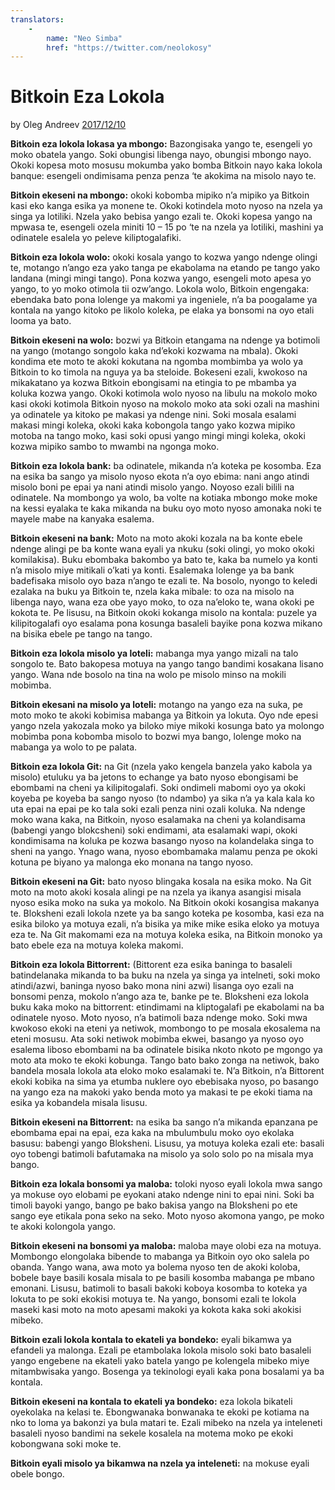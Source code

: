 ```yaml
---
translators: 
    - 
        name: "Neo Simba"
        href: "https://twitter.com/neolokosy"
---
```

# Bitkoin Eza Lokola

by Oleg Andreev [2017/12/10](https://oleganza.com/all/bitcoin-is-like/)

<LanguageDropdown/>

**Bitkoin eza lokola lokasa ya mbongo:** Bazongisaka yango te, esengeli yo moko obatela yango. Soki obungisi libenga nayo, obungisi mbongo nayo. Okoki kopesa moto mosusu mokumba yako bomba Bitkoin nayo kaka lokola banque: esengeli ondimisama penza penza ‘te akokima na misolo nayo te.

**Bitkoin ekeseni na mbongo:** okoki kobomba mipiko n’a mipiko ya Bitkoin kasi eko kanga esika ya monene te. Okoki kotindela moto nyoso na nzela ya singa ya lotiliki. Nzela yako bebisa yango ezali te. Okoki kopesa yango na mpwasa te, esengeli ozela miniti 10 – 15 po ‘te na nzela ya lotiliki, mashini ya odinatele esalela yo peleve kiliptogalafiki.

**Bitkoin eza lokola wolo:** okoki kosala yango to kozwa yango ndenge olingi te, motango n’ango eza yako tanga pe ekabolama na etando pe tango yako landana (mingi mingi tango). Pona kozwa yango, esengeli moto apesa yo yango, to yo moko otimola tii ozw’ango. Lokola wolo, Bitkoin engengaka: ebendaka bato pona lolenge ya makomi ya ingeniele, n’a ba poogalame ya kontala na yango kitoko pe likolo koleka, pe elaka ya bonsomi na oyo etali looma ya bato.

**Bitkoin ekeseni na wolo:** bozwi ya Bitkoin etangama na ndenge ya botimoli na yango (motango songolo kaka nd’ekoki kozwama na mbala). Okoki kondima ete moto te akoki kokutana na ngomba mombimba ya wolo ya Bitkoin to ko timola na nguya ya ba steloide. Bokeseni ezali, kwokoso na mikakatano ya kozwa Bitkoin ebongisami na etingia to pe mbamba ya koluka kozwa yango. Okoki kotimola wolo nyoso na libulu na mokolo moko kasi okoki kotimola Bitkoin nyoso na mokolo moko ata soki ozali na mashini ya odinatele ya kitoko pe makasi ya ndenge nini. Soki mosala esalami makasi mingi koleka, okoki kaka kobongola tango yako kozwa mipiko motoba na tango moko, kasi soki opusi yango mingi mingi koleka, okoki kozwa mipiko sambo to mwambi na ngonga moko.

**Bitkoin eza lokola bank:** ba odinatele, mikanda n’a koteka pe kosomba. Eza na esika ba sango ya misolo nyoso ekota n’a oyo ebima: nani ango atindi misolo boni pe epai ya nani atindi misolo yango. Noyoso ezali bilili na odinatele.  Na mombongo ya wolo, ba volte na kotiaka mbongo moke moke na kessi eyalaka te kaka mikanda na buku oyo moto nyoso amonaka noki te mayele mabe na kanyaka esalema.

**Bitkoin ekeseni na bank:** Moto na moto akoki kozala na ba konte ebele ndenge alingi pe ba konte wana eyali ya nkuku (soki olingi, yo moko okoki komilakisa). Buku ebombaka bakombo ya bato te, kaka ba numelo ya konti n’a misolo miye mitikali o’kati ya konti.
Esalemaka lolenge ya ba bank badefisaka misolo oyo baza n’ango te ezali te. Na bosolo, nyongo to keledi ezalaka na buku ya Bitkoin te, nzela kaka mibale: to oza na misolo na libenga nayo, wana eza obe yayo moko, to oza na’eloko te, wana okoki pe kokota te. Pe lisusu, na Bitkoin okoki kokanga misolo na kontala: puzele ya kilipitogalafi oyo esalama pona kosunga basaleli bayike pona kozwa mikano na bisika ebele pe tango na tango.

**Bitkoin eza lokola misolo ya loteli:** mabanga mya yango mizali na talo songolo te. Bato bakopesa motuya na yango tango bandimi kosakana lisano yango. Wana nde bosolo na tina na wolo pe misolo minso na mokili mobimba.

**Bitkoin ekesani na misolo ya loteli:** motango na yango eza na suka, pe moto moko te akoki kobimisa mabanga ya Bitkoin ya lokuta. Oyo nde epesi yango nzela yakozala moko ya biloko miye mikoki kosunga bato ya molongo mobimba pona kobomba misolo to bozwi mya bango, lolenge moko na mabanga ya wolo to pe palata.

**Bitkoin eza lokola Git:** na Git (nzela yako kengela banzela yako kabola ya misolo) etuluku ya ba jetons to echange ya bato nyoso ebongisami be ebombami na cheni ya kilipitogalafi. Soki ondimeli mabomi oyo ya okoki koyeba pe koyeba ba sango nyoso (to ndambo) ya sika n’a ya kala kala ko uta epai na epai pe ko tala soki ezali penza nini ozali koluka. Na ndenge moko wana kaka, na Bitkoin, nyoso esalamaka na cheni ya kolandisama (babengi yango blokcsheni) soki endimami, ata esalamaki wapi, okoki kondimisama na koluka pe kozwa basango nyoso na kolandelaka singa to sheni na yango. Ynago wana, nyoso ebombamaka malamu penza pe okoki kotuna pe biyano ya malonga eko monana na tango nyoso.

**Bitkoin ekeseni na Git:** bato nyoso blingaka kosala na esika moko. Na Git moto na moto akoki kosala alingi pe na nzela ya ikanya asangisi misala nyoso esika moko na suka ya mokolo. Na Bitkoin okoki kosangisa makanya te. Bloksheni ezali lokola nzete ya ba sango koteka pe kosomba, kasi eza na esika biloko ya motuya ezali, n’a bisika ya mike mike esika eloko ya motuya eza te. Na Git makomami eza na motuya koleka esika, na Bitkoin monoko ya bato ebele eza na motuya koleka makomi.

**Bitkoin eza lokola Bittorrent:** (Bittorent eza esika baninga to basaleli batindelanaka mikanda to ba buku na nzela ya singa ya intelneti, soki moko atindi/azwi, baninga nyoso bako mona nini azwi) lisanga oyo ezali na bonsomi penza, mokolo n’ango aza te, banke pe te. Bloksheni eza lokola buku kaka moko na bittorrent: etindimami na kliptogalafi pe ekabolami na ba odinatele nyoso. Moto nyoso, n’a batimoli baza ndenge moko. Soki mwa kwokoso ekoki na eteni ya netiwok, mombongo to pe mosala ekosalema na eteni mosusu. Ata soki netiwok mobimba ekwei, basango ya nyoso oyo esalema liboso ebombami na ba odinatele bisika nkoto nkoto pe mgongo ya moto ata moko te ekoki kobunga. Tango bato bako zonga na netiwok, bako bandela mosala lokola ata eloko moko esalamaki te. N’a Bitkoin, n’a Bittorent ekoki kobika na sima ya etumba nuklere oyo ebebisaka nyoso, po basango na yango eza na makoki yako benda moto ya makasi te pe ekoki tiama na esika ya kobandela misala lisusu.

**Bitkoin ekeseni na Bittorrent:** na esika ba sango n’a mikanda epanzana pe ebombama epai na epai, eza kaka na mbulumbulu moko oyo ekolaka basusu: babengi yango Bloksheni. Lisusu, ya motuya koleka ezali ete: basali oyo tobengi batimoli bafutamaka na misolo ya solo solo po na misala mya bango.

**Bitkoin eza lokala bonsomi ya maloba:** toloki nyoso eyali lokola mwa sango ya mokuse oyo elobami pe eyokani atako ndenge nini to epai nini. Soki ba timoli bayoki yango, bango pe bako bakisa yango na Bloksheni po ete sango eye etikala pona seko na seko. Moto nyoso akomona yango, pe moko te akoki kolongola yango.

**Bitkoin ekeseni na bonsomi ya maloba:** maloba maye olobi eza na motuya. Mombongo elongolaka bibende to mabanga ya Bitkoin oyo oko salela po obanda. Yango wana, awa moto ya bolema nyoso ten de akoki koloba, bobele baye basili kosala misala to pe basili kosomba mabanga pe mbano emonani. Lisusu, batimoli to basali bakoki koboya kosomba to koteka ya lokuta to pe soki ekokisi motuya te. Na yango, bonsomi ezali te lokola maseki kasi moto na moto apesami makoki ya kokota kaka soki akokisi mibeko.

**Bitkoin ezali lokola kontala to ekateli ya bondeko:** eyali bikamwa ya efandeli ya malonga. Ezali pe etambolaka lokola misolo soki bato basaleli yango engebene na ekateli yako batela yango pe kolengela mibeko miye mitambwisaka yango. Bosenga ya tekinologi eyali kaka pona bosalami ya ba kontala.

**Bitkoin ekeseni na kontala to ekateli ya bondeko:** eza lokola bikateli oyekolaka na kelasi te. Ebongwanaka bonwanaka te ekoki pe kotiama na nko to loma ya bakonzi ya bula matari te. Ezali mibeko na nzela ya inteleneti basaleli nyoso bandimi na sekele kosalela na motema moko pe ekoki kobongwana soki moke te.

**Bitkoin eyali misolo ya bikamwa na nzela ya inteleneti:** na mokuse eyali obele bongo.
